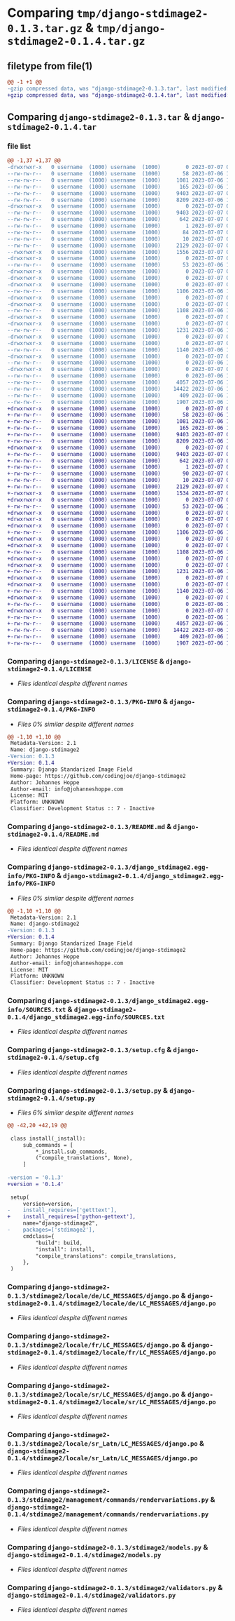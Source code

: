 # Comparing `tmp/django-stdimage2-0.1.3.tar.gz` & `tmp/django-stdimage2-0.1.4.tar.gz`

## filetype from file(1)

```diff
@@ -1 +1 @@
-gzip compressed data, was "django-stdimage2-0.1.3.tar", last modified: Fri Jul  7 06:10:11 2023, max compression
+gzip compressed data, was "django-stdimage2-0.1.4.tar", last modified: Fri Jul  7 06:33:04 2023, max compression
```

## Comparing `django-stdimage2-0.1.3.tar` & `django-stdimage2-0.1.4.tar`

### file list

```diff
@@ -1,37 +1,37 @@
-drwxrwxr-x   0 username  (1000) username  (1000)        0 2023-07-07 06:10:11.976962 django-stdimage2-0.1.3/
--rw-rw-r--   0 username  (1000) username  (1000)       58 2023-07-06 11:49:43.000000 django-stdimage2-0.1.3/FUNDING.yml
--rw-rw-r--   0 username  (1000) username  (1000)     1081 2023-07-06 11:49:43.000000 django-stdimage2-0.1.3/LICENSE
--rw-rw-r--   0 username  (1000) username  (1000)      165 2023-07-06 12:34:18.000000 django-stdimage2-0.1.3/MANIFEST.in
--rw-rw-r--   0 username  (1000) username  (1000)     9403 2023-07-07 06:10:11.980962 django-stdimage2-0.1.3/PKG-INFO
--rw-rw-r--   0 username  (1000) username  (1000)     8209 2023-07-06 12:20:56.000000 django-stdimage2-0.1.3/README.md
-drwxrwxr-x   0 username  (1000) username  (1000)        0 2023-07-07 06:10:11.976962 django-stdimage2-0.1.3/django_stdimage2.egg-info/
--rw-rw-r--   0 username  (1000) username  (1000)     9403 2023-07-07 06:10:11.000000 django-stdimage2-0.1.3/django_stdimage2.egg-info/PKG-INFO
--rw-rw-r--   0 username  (1000) username  (1000)      642 2023-07-07 06:10:11.000000 django-stdimage2-0.1.3/django_stdimage2.egg-info/SOURCES.txt
--rw-rw-r--   0 username  (1000) username  (1000)        1 2023-07-07 06:10:11.000000 django-stdimage2-0.1.3/django_stdimage2.egg-info/dependency_links.txt
--rw-rw-r--   0 username  (1000) username  (1000)       84 2023-07-07 06:10:11.000000 django-stdimage2-0.1.3/django_stdimage2.egg-info/requires.txt
--rw-rw-r--   0 username  (1000) username  (1000)       10 2023-07-07 06:10:11.000000 django-stdimage2-0.1.3/django_stdimage2.egg-info/top_level.txt
--rw-rw-r--   0 username  (1000) username  (1000)     2129 2023-07-07 06:10:11.980962 django-stdimage2-0.1.3/setup.cfg
--rwxrwxr-x   0 username  (1000) username  (1000)     1556 2023-07-07 06:10:07.000000 django-stdimage2-0.1.3/setup.py
-drwxrwxr-x   0 username  (1000) username  (1000)        0 2023-07-07 06:10:11.976962 django-stdimage2-0.1.3/stdimage2/
--rw-rw-r--   0 username  (1000) username  (1000)       53 2023-07-06 12:34:16.000000 django-stdimage2-0.1.3/stdimage2/__init__.py
-drwxrwxr-x   0 username  (1000) username  (1000)        0 2023-07-07 06:10:11.976962 django-stdimage2-0.1.3/stdimage2/locale/
-drwxrwxr-x   0 username  (1000) username  (1000)        0 2023-07-07 06:10:11.976962 django-stdimage2-0.1.3/stdimage2/locale/de/
-drwxrwxr-x   0 username  (1000) username  (1000)        0 2023-07-07 06:10:11.976962 django-stdimage2-0.1.3/stdimage2/locale/de/LC_MESSAGES/
--rw-rw-r--   0 username  (1000) username  (1000)     1106 2023-07-06 11:49:43.000000 django-stdimage2-0.1.3/stdimage2/locale/de/LC_MESSAGES/django.po
-drwxrwxr-x   0 username  (1000) username  (1000)        0 2023-07-07 06:10:11.976962 django-stdimage2-0.1.3/stdimage2/locale/fr/
-drwxrwxr-x   0 username  (1000) username  (1000)        0 2023-07-07 06:10:11.976962 django-stdimage2-0.1.3/stdimage2/locale/fr/LC_MESSAGES/
--rw-rw-r--   0 username  (1000) username  (1000)     1108 2023-07-06 11:49:43.000000 django-stdimage2-0.1.3/stdimage2/locale/fr/LC_MESSAGES/django.po
-drwxrwxr-x   0 username  (1000) username  (1000)        0 2023-07-07 06:10:11.976962 django-stdimage2-0.1.3/stdimage2/locale/sr/
-drwxrwxr-x   0 username  (1000) username  (1000)        0 2023-07-07 06:10:11.976962 django-stdimage2-0.1.3/stdimage2/locale/sr/LC_MESSAGES/
--rw-rw-r--   0 username  (1000) username  (1000)     1231 2023-07-06 11:49:43.000000 django-stdimage2-0.1.3/stdimage2/locale/sr/LC_MESSAGES/django.po
-drwxrwxr-x   0 username  (1000) username  (1000)        0 2023-07-07 06:10:11.976962 django-stdimage2-0.1.3/stdimage2/locale/sr_Latn/
-drwxrwxr-x   0 username  (1000) username  (1000)        0 2023-07-07 06:10:11.976962 django-stdimage2-0.1.3/stdimage2/locale/sr_Latn/LC_MESSAGES/
--rw-rw-r--   0 username  (1000) username  (1000)     1140 2023-07-06 11:49:43.000000 django-stdimage2-0.1.3/stdimage2/locale/sr_Latn/LC_MESSAGES/django.po
-drwxrwxr-x   0 username  (1000) username  (1000)        0 2023-07-07 06:10:11.976962 django-stdimage2-0.1.3/stdimage2/management/
--rw-rw-r--   0 username  (1000) username  (1000)        0 2023-07-06 12:34:17.000000 django-stdimage2-0.1.3/stdimage2/management/__init__.py
-drwxrwxr-x   0 username  (1000) username  (1000)        0 2023-07-07 06:10:11.976962 django-stdimage2-0.1.3/stdimage2/management/commands/
--rw-rw-r--   0 username  (1000) username  (1000)        0 2023-07-06 11:49:43.000000 django-stdimage2-0.1.3/stdimage2/management/commands/__init__.py
--rw-rw-r--   0 username  (1000) username  (1000)     4057 2023-07-06 12:20:56.000000 django-stdimage2-0.1.3/stdimage2/management/commands/rendervariations.py
--rw-rw-r--   0 username  (1000) username  (1000)    14422 2023-07-06 12:20:56.000000 django-stdimage2-0.1.3/stdimage2/models.py
--rw-rw-r--   0 username  (1000) username  (1000)      409 2023-07-06 11:49:43.000000 django-stdimage2-0.1.3/stdimage2/utils.py
--rw-rw-r--   0 username  (1000) username  (1000)     1907 2023-07-06 11:49:43.000000 django-stdimage2-0.1.3/stdimage2/validators.py
+drwxrwxr-x   0 username  (1000) username  (1000)        0 2023-07-07 06:33:04.310210 django-stdimage2-0.1.4/
+-rw-rw-r--   0 username  (1000) username  (1000)       58 2023-07-06 11:49:43.000000 django-stdimage2-0.1.4/FUNDING.yml
+-rw-rw-r--   0 username  (1000) username  (1000)     1081 2023-07-06 11:49:43.000000 django-stdimage2-0.1.4/LICENSE
+-rw-rw-r--   0 username  (1000) username  (1000)      165 2023-07-06 12:34:18.000000 django-stdimage2-0.1.4/MANIFEST.in
+-rw-rw-r--   0 username  (1000) username  (1000)     9403 2023-07-07 06:33:04.310210 django-stdimage2-0.1.4/PKG-INFO
+-rw-rw-r--   0 username  (1000) username  (1000)     8209 2023-07-06 12:20:56.000000 django-stdimage2-0.1.4/README.md
+drwxrwxr-x   0 username  (1000) username  (1000)        0 2023-07-07 06:33:04.310210 django-stdimage2-0.1.4/django_stdimage2.egg-info/
+-rw-rw-r--   0 username  (1000) username  (1000)     9403 2023-07-07 06:33:04.000000 django-stdimage2-0.1.4/django_stdimage2.egg-info/PKG-INFO
+-rw-rw-r--   0 username  (1000) username  (1000)      642 2023-07-07 06:33:04.000000 django-stdimage2-0.1.4/django_stdimage2.egg-info/SOURCES.txt
+-rw-rw-r--   0 username  (1000) username  (1000)        1 2023-07-07 06:33:04.000000 django-stdimage2-0.1.4/django_stdimage2.egg-info/dependency_links.txt
+-rw-rw-r--   0 username  (1000) username  (1000)       90 2023-07-07 06:33:04.000000 django-stdimage2-0.1.4/django_stdimage2.egg-info/requires.txt
+-rw-rw-r--   0 username  (1000) username  (1000)       10 2023-07-07 06:33:04.000000 django-stdimage2-0.1.4/django_stdimage2.egg-info/top_level.txt
+-rw-rw-r--   0 username  (1000) username  (1000)     2129 2023-07-07 06:33:04.310210 django-stdimage2-0.1.4/setup.cfg
+-rwxrwxr-x   0 username  (1000) username  (1000)     1534 2023-07-07 06:33:02.000000 django-stdimage2-0.1.4/setup.py
+drwxrwxr-x   0 username  (1000) username  (1000)        0 2023-07-07 06:33:04.310210 django-stdimage2-0.1.4/stdimage2/
+-rw-rw-r--   0 username  (1000) username  (1000)       53 2023-07-06 12:34:16.000000 django-stdimage2-0.1.4/stdimage2/__init__.py
+drwxrwxr-x   0 username  (1000) username  (1000)        0 2023-07-07 06:33:04.306210 django-stdimage2-0.1.4/stdimage2/locale/
+drwxrwxr-x   0 username  (1000) username  (1000)        0 2023-07-07 06:33:04.306210 django-stdimage2-0.1.4/stdimage2/locale/de/
+drwxrwxr-x   0 username  (1000) username  (1000)        0 2023-07-07 06:33:04.310210 django-stdimage2-0.1.4/stdimage2/locale/de/LC_MESSAGES/
+-rw-rw-r--   0 username  (1000) username  (1000)     1106 2023-07-06 11:49:43.000000 django-stdimage2-0.1.4/stdimage2/locale/de/LC_MESSAGES/django.po
+drwxrwxr-x   0 username  (1000) username  (1000)        0 2023-07-07 06:33:04.306210 django-stdimage2-0.1.4/stdimage2/locale/fr/
+drwxrwxr-x   0 username  (1000) username  (1000)        0 2023-07-07 06:33:04.310210 django-stdimage2-0.1.4/stdimage2/locale/fr/LC_MESSAGES/
+-rw-rw-r--   0 username  (1000) username  (1000)     1108 2023-07-06 11:49:43.000000 django-stdimage2-0.1.4/stdimage2/locale/fr/LC_MESSAGES/django.po
+drwxrwxr-x   0 username  (1000) username  (1000)        0 2023-07-07 06:33:04.306210 django-stdimage2-0.1.4/stdimage2/locale/sr/
+drwxrwxr-x   0 username  (1000) username  (1000)        0 2023-07-07 06:33:04.310210 django-stdimage2-0.1.4/stdimage2/locale/sr/LC_MESSAGES/
+-rw-rw-r--   0 username  (1000) username  (1000)     1231 2023-07-06 11:49:43.000000 django-stdimage2-0.1.4/stdimage2/locale/sr/LC_MESSAGES/django.po
+drwxrwxr-x   0 username  (1000) username  (1000)        0 2023-07-07 06:33:04.306210 django-stdimage2-0.1.4/stdimage2/locale/sr_Latn/
+drwxrwxr-x   0 username  (1000) username  (1000)        0 2023-07-07 06:33:04.310210 django-stdimage2-0.1.4/stdimage2/locale/sr_Latn/LC_MESSAGES/
+-rw-rw-r--   0 username  (1000) username  (1000)     1140 2023-07-06 11:49:43.000000 django-stdimage2-0.1.4/stdimage2/locale/sr_Latn/LC_MESSAGES/django.po
+drwxrwxr-x   0 username  (1000) username  (1000)        0 2023-07-07 06:33:04.310210 django-stdimage2-0.1.4/stdimage2/management/
+-rw-rw-r--   0 username  (1000) username  (1000)        0 2023-07-06 12:34:17.000000 django-stdimage2-0.1.4/stdimage2/management/__init__.py
+drwxrwxr-x   0 username  (1000) username  (1000)        0 2023-07-07 06:33:04.310210 django-stdimage2-0.1.4/stdimage2/management/commands/
+-rw-rw-r--   0 username  (1000) username  (1000)        0 2023-07-06 11:49:43.000000 django-stdimage2-0.1.4/stdimage2/management/commands/__init__.py
+-rw-rw-r--   0 username  (1000) username  (1000)     4057 2023-07-06 12:20:56.000000 django-stdimage2-0.1.4/stdimage2/management/commands/rendervariations.py
+-rw-rw-r--   0 username  (1000) username  (1000)    14422 2023-07-06 12:20:56.000000 django-stdimage2-0.1.4/stdimage2/models.py
+-rw-rw-r--   0 username  (1000) username  (1000)      409 2023-07-06 11:49:43.000000 django-stdimage2-0.1.4/stdimage2/utils.py
+-rw-rw-r--   0 username  (1000) username  (1000)     1907 2023-07-06 11:49:43.000000 django-stdimage2-0.1.4/stdimage2/validators.py
```

### Comparing `django-stdimage2-0.1.3/LICENSE` & `django-stdimage2-0.1.4/LICENSE`

 * *Files identical despite different names*

### Comparing `django-stdimage2-0.1.3/PKG-INFO` & `django-stdimage2-0.1.4/PKG-INFO`

 * *Files 0% similar despite different names*

```diff
@@ -1,10 +1,10 @@
 Metadata-Version: 2.1
 Name: django-stdimage2
-Version: 0.1.3
+Version: 0.1.4
 Summary: Django Standarized Image Field
 Home-page: https://github.com/codingjoe/django-stdimage2
 Author: Johannes Hoppe
 Author-email: info@johanneshoppe.com
 License: MIT
 Platform: UNKNOWN
 Classifier: Development Status :: 7 - Inactive
```

### Comparing `django-stdimage2-0.1.3/README.md` & `django-stdimage2-0.1.4/README.md`

 * *Files identical despite different names*

### Comparing `django-stdimage2-0.1.3/django_stdimage2.egg-info/PKG-INFO` & `django-stdimage2-0.1.4/django_stdimage2.egg-info/PKG-INFO`

 * *Files 0% similar despite different names*

```diff
@@ -1,10 +1,10 @@
 Metadata-Version: 2.1
 Name: django-stdimage2
-Version: 0.1.3
+Version: 0.1.4
 Summary: Django Standarized Image Field
 Home-page: https://github.com/codingjoe/django-stdimage2
 Author: Johannes Hoppe
 Author-email: info@johanneshoppe.com
 License: MIT
 Platform: UNKNOWN
 Classifier: Development Status :: 7 - Inactive
```

### Comparing `django-stdimage2-0.1.3/django_stdimage2.egg-info/SOURCES.txt` & `django-stdimage2-0.1.4/django_stdimage2.egg-info/SOURCES.txt`

 * *Files identical despite different names*

### Comparing `django-stdimage2-0.1.3/setup.cfg` & `django-stdimage2-0.1.4/setup.cfg`

 * *Files identical despite different names*

### Comparing `django-stdimage2-0.1.3/setup.py` & `django-stdimage2-0.1.4/setup.py`

 * *Files 6% similar despite different names*

```diff
@@ -42,20 +42,19 @@
 
 class install(_install):
     sub_commands = [
         *_install.sub_commands,
         ("compile_translations", None),
     ]
 
-version = '0.1.3'
+version = '0.1.4'
 
 setup(
     version=version,
-    install_requires=['getttext'],
+    install_requires=['python-gettext'],
     name="django-stdimage2",
-    packages=['stdimage2'],
     cmdclass={
         "build": build,
         "install": install,
         "compile_translations": compile_translations,
     },
 )
```

### Comparing `django-stdimage2-0.1.3/stdimage2/locale/de/LC_MESSAGES/django.po` & `django-stdimage2-0.1.4/stdimage2/locale/de/LC_MESSAGES/django.po`

 * *Files identical despite different names*

### Comparing `django-stdimage2-0.1.3/stdimage2/locale/fr/LC_MESSAGES/django.po` & `django-stdimage2-0.1.4/stdimage2/locale/fr/LC_MESSAGES/django.po`

 * *Files identical despite different names*

### Comparing `django-stdimage2-0.1.3/stdimage2/locale/sr/LC_MESSAGES/django.po` & `django-stdimage2-0.1.4/stdimage2/locale/sr/LC_MESSAGES/django.po`

 * *Files identical despite different names*

### Comparing `django-stdimage2-0.1.3/stdimage2/locale/sr_Latn/LC_MESSAGES/django.po` & `django-stdimage2-0.1.4/stdimage2/locale/sr_Latn/LC_MESSAGES/django.po`

 * *Files identical despite different names*

### Comparing `django-stdimage2-0.1.3/stdimage2/management/commands/rendervariations.py` & `django-stdimage2-0.1.4/stdimage2/management/commands/rendervariations.py`

 * *Files identical despite different names*

### Comparing `django-stdimage2-0.1.3/stdimage2/models.py` & `django-stdimage2-0.1.4/stdimage2/models.py`

 * *Files identical despite different names*

### Comparing `django-stdimage2-0.1.3/stdimage2/validators.py` & `django-stdimage2-0.1.4/stdimage2/validators.py`

 * *Files identical despite different names*

